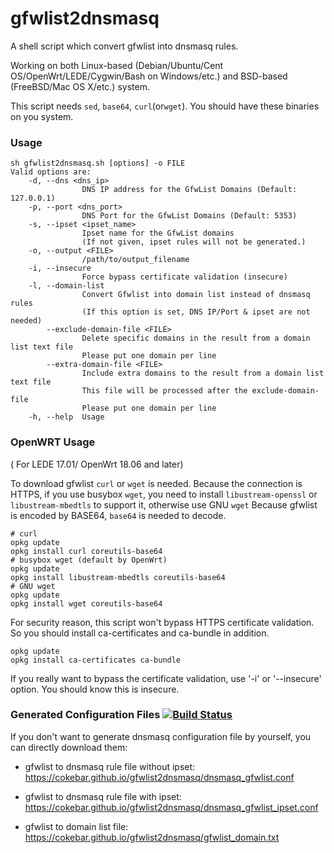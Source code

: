 # gfwlist2dnsmasq
A shell script which convert gfwlist into dnsmasq rules.

Working on both Linux-based (Debian/Ubuntu/Cent OS/OpenWrt/LEDE/Cygwin/Bash on Windows/etc.) and BSD-based (FreeBSD/Mac OS X/etc.) system.

This script needs `sed`, `base64`, `curl`(or`wget`). You should have these binaries on you system.

### Usage
```
sh gfwlist2dnsmasq.sh [options] -o FILE
Valid options are:
    -d, --dns <dns_ip>
                DNS IP address for the GfwList Domains (Default: 127.0.0.1)
    -p, --port <dns_port>
                DNS Port for the GfwList Domains (Default: 5353)
    -s, --ipset <ipset_name>
                Ipset name for the GfwList domains
                (If not given, ipset rules will not be generated.)
    -o, --output <FILE>
                /path/to/output_filename
    -i, --insecure
                Force bypass certificate validation (insecure)
    -l, --domain-list
                Convert Gfwlist into domain list instead of dnsmasq rules
                (If this option is set, DNS IP/Port & ipset are not needed)
        --exclude-domain-file <FILE>
                Delete specific domains in the result from a domain list text file
                Please put one domain per line
        --extra-domain-file <FILE>
                Include extra domains to the result from a domain list text file
                This file will be processed after the exclude-domain-file
                Please put one domain per line
    -h, --help  Usage
```

### OpenWRT Usage

( For LEDE 17.01/ OpenWrt 18.06 and later)

To download gfwlist `curl` or `wget` is needed. Because the connection is HTTPS, if you use busybox `wget`, you need to install `libustream-openssl` or `libustream-mbedtls` to support it, otherwise use GNU `wget`
Because gfwlist is encoded by BASE64, `base64` is needed to decode.

```
# curl
opkg update
opkg install curl coreutils-base64
# busybox wget (default by OpenWrt)
opkg update
opkg install libustream-mbedtls coreutils-base64
# GNU wget
opkg update
opkg install wget coreutils-base64
```

For security reason, this script won't bypass HTTPS certificate validation. So you should install ca-certificates and ca-bundle in addition.

```
opkg update
opkg install ca-certificates ca-bundle
```

If you really want to bypass the certificate validation, use '-i' or '--insecure' option. You should know this is insecure.

### Generated Configuration Files [![Build Status](https://travis-ci.org/cokebar/gfwlist2dnsmasq.svg?branch=master)](https://travis-ci.org/cokebar/gfwlist2dnsmasq)

If you don't want to generate dnsmasq configuration file by yourself, you can directly download them:

- gfwlist to dnsmasq rule file without ipset: https://cokebar.github.io/gfwlist2dnsmasq/dnsmasq_gfwlist.conf

- gfwlist to dnsmasq rule file with ipset: https://cokebar.github.io/gfwlist2dnsmasq/dnsmasq_gfwlist_ipset.conf

- gfwlist to domain list file: https://cokebar.github.io/gfwlist2dnsmasq/gfwlist_domain.txt
